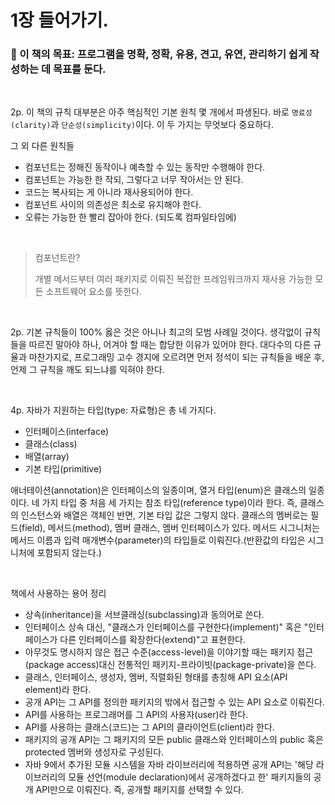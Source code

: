 # 1장 들어가기.

### 🎯 이 책의 목표: 프로그램을 명확, 정확, 유용, 견고, 유연, 관리하기 쉽게 작성하는 데 목표를 둔다.

<br>

2p. 이 책의 규칙 대부분은 아주 핵심적인 기본 원칙 몇 개에서 파생된다. 바로 `명료성(clarity)`과 `단순성(simplicity)`이다. 이 두 가지는 무엇보다 중요하다.

그 외 다른 원칙들

- 컴포넌트는 정해진 동작이나 예측할 수 있는 동작만 수행해야 한다.
- 컴포넌트는 가능한 한 작되, 그렇다고 너무 작아서는 안 된다.
- 코드는 복사되는 게 아니라 재사용되어야 한다.
- 컴포넌트 사이의 의존성은 최소로 유지해야 한다.
- 오류는 가능한 한 빨리 잡아야 한다. (되도록 컴파일타임에) 

<br>

> 컴포넌트란?
> 
> 개별 메서드부터 여러 패키지로 이뤄진 복잡한 프레임워크까지 재사용 가능한 모든 소프트웨어 요소를 뜻한다.

<br>

2p. 기본 규칙들이 100% 옳은 것은 아니나 최고의 모범 사례일 것이다. 생각없이 규칙들을 따르진 말아야 하나, 어겨야 할 때는 합당한 이유가 있어야 한다. 대다수의 다른 규율과 마찬가지로, 프로그래밍 고수 경지에 오르려면 먼저 정석이 되는 규칙들을 배운 후, 언제 그 규칙을 깨도 되느냐를 익혀야 한다.

<br>

4p. 자바가 지원하는 타입(type: 자료형)은 총 네 가지다.

- 인터페이스(interface)
- 클래스(class)
- 배열(array)
- 기본 타입(primitive)

애너테이션(annotation)은 인터페이스의 일종이며, 열거 타입(enum)은 클래스의 일종이다. 네 가지 타입 중 처음 세 가지는 참조 타입(reference type)이라 한다. 즉, 클래스의 인스턴스와 배열은 객체인 반면, 기본 타입 값은 그렇지 않다. 클래스의 멤버로는 필드(field), 메서드(method), 멤버 클래스, 멤버 인터페이스가 있다. 메서드 시그니처는 메서드 이름과 입력 매개변수(parameter)의 타입들로 이뤄진다.(반환값의 타입은 시그니처에 포함되지 않는다.)

<br>

책에서 사용하는 용어 정리

- 상속(inheritance)을 서브클래싱(subclassing)과 동의어로 쓴다.
- 인터페이스 상속 대신, "클래스가 인터페이스를 구현한다(implement)" 혹은 "인터페이스가 다른 인터페이스를 확장한다(extend)"고 표현한다.
- 아무것도 명시하지 않은 접근 수준(access-level)을 이야기할 때는 패키지 접근(package access)대신 전통적인 패키지-프라이빗(package-private)을 쓴다.
- 클래스, 인터페이스, 생성자, 멤버, 직렬화된 형태를 총칭해 API 요소(API element)라 한다.
- 공개 API는 그 API를 정의한 패키지의 밖에서 접근할 수 있는 API 요소로 이뤄진다.
- API를 사용하는 프로그래머를 그 API의 사용자(user)라 한다.
- API를 사용하는 클래스(코드)는 그 API의 클라이언트(client)라 한다.
- 패키지의 공개 API는 그 패키지의 모든 public 클래스와 인터페이스의 public 혹은 protected 멤버와 생성자로 구성된다.
- 자바 9에서 추가된 모듈 시스템을 자바 라이브러리에 적용하면 공개 API는 '해당 라이브러리의 모듈 선언(module declaration)에서 공개하겠다고 한' 패키지들의 공개 API만으로 이뤄진다. 즉, 공개할 패키지를 선택할 수 있다.